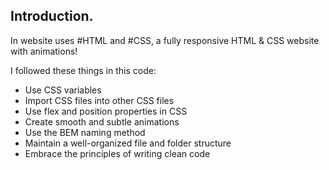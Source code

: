 ## Introduction.
In website uses #HTML and #CSS, a fully responsive HTML & CSS website with animations!
 
I followed these things in this code:
- Use CSS variables
- Import CSS files into other CSS files
- Use flex and position properties in CSS
- Create smooth and subtle animations
- Use the BEM naming method
- Maintain a well-organized file and folder structure
-  Embrace the principles of writing clean code
